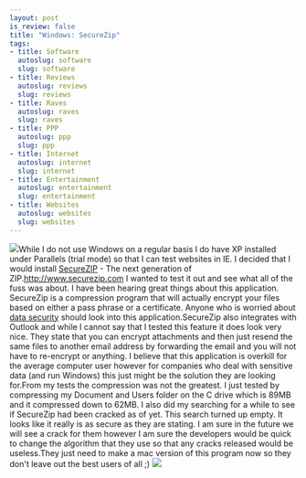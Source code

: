 ```yaml
--- 
layout: post
is_review: false
title: "Windows: SecureZip"
tags: 
- title: Software
  autoslug: software
  slug: software
- title: Reviews
  autoslug: reviews
  slug: reviews
- title: Raves
  autoslug: raves
  slug: raves
- title: PPP
  autoslug: ppp
  slug: ppp
- title: Internet
  autoslug: internet
  slug: internet
- title: Entertainment
  autoslug: entertainment
  slug: entertainment
- title: Websites
  autoslug: websites
  slug: websites
---
```

![](http://tinyurl.com/25zev6)While I do not use Windows on a regular basis I do have XP installed under Parallels (trial mode) so that I can test websites in IE.  I decided that I would install [SecureZIP](http://www.securezip.com "SecureZIP - The next generation of ZIP") - The next generation of ZIP.<http://www.securezip.com> I wanted to test it out and see what all of the fuss was about.  I have been hearing great things about this application.  SecureZip is a compression program that will actually encrypt your files based on either a pass phrase or a certificate.  Anyone who is worried about [data security](http://www.securezip.com "SecureZIP - The next generation of ZIP") should look into this application.SecureZip also integrates with Outlook and while I cannot say that I tested this feature it does look very nice.  They state that you can encrypt attachments and then just resend the same files to another email address by forwarding the email and you will not have to re-encrypt or anything.  I believe that this application is overkill for the average computer user however for companies who deal with sensitive data (and run Windows) this just might be the solution they are looking for.From my tests the compression was not the greatest.  I just tested by compressing my Document and Users folder on the C drive which is 89MB and it compressed down to 62MB.  I also did my searching for a while to see if SecureZip had been cracked as of yet.  This search turned up empty.  It looks like it really is as secure as they are stating.  I am sure in the future we will see a crack for them however I am sure the developers would be quick to change the algorithm that they use so that any cracks released would be useless.They just need to make a mac version of this program now so they don't leave out the best users of all ;)
[![](http://tinyurl.com/3449xo)](http://www.securezip.com)
